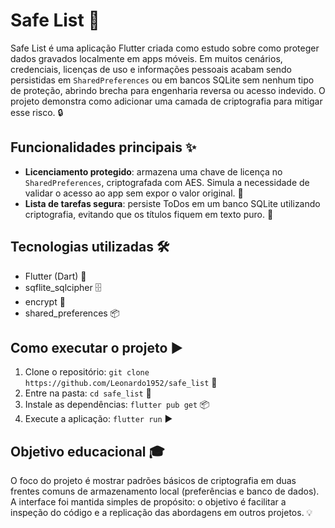 # Safe List 🔐

Safe List é uma aplicação Flutter criada como estudo sobre como proteger dados gravados localmente em apps móveis. Em muitos cenários, credenciais, licenças de uso e informações pessoais acabam sendo persistidas em `SharedPreferences` ou em bancos SQLite sem nenhum tipo de proteção, abrindo brecha para engenharia reversa ou acesso indevido. O projeto demonstra como adicionar uma camada de criptografia para mitigar esse risco. 🔒

## Funcionalidades principais ✨

- **Licenciamento protegido**: armazena uma chave de licença no `SharedPreferences`, criptografada com AES. Simula a necessidade de validar o acesso ao app sem expor o valor original. 🔑
- **Lista de tarefas segura**: persiste ToDos em um banco SQLite utilizando criptografia, evitando que os títulos fiquem em texto puro. 📝

## Tecnologias utilizadas 🛠️

- Flutter (Dart) 🚀
- sqflite_sqlcipher 🗄️
- encrypt 🔐
- shared_preferences 📦

## Como executar o projeto ▶️

1. Clone o repositório: `git clone https://github.com/Leonardo1952/safe_list` 🚧
2. Entre na pasta: `cd safe_list` 📁
3. Instale as dependências: `flutter pub get` 📦
4. Execute a aplicação: `flutter run` ▶️

## Objetivo educacional 🎓

O foco do projeto é mostrar padrões básicos de criptografia em duas frentes comuns de armazenamento local (preferências e banco de dados). A interface foi mantida simples de propósito: o objetivo é facilitar a inspeção do código e a replicação das abordagens em outros projetos. 💡
